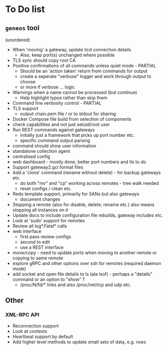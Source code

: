 # To Do list


## `geneos` tool

(unordered)

* When 'moving' a gateway, update licd connection details
  * Also, keep port(s) unchanged where possible
* TLS sync should copy root CA
* Positive confirmations of all commands unless quiet mode - PARTIAL
  * Should be an 'action taken' return from commands for output
  * create a seperate "verbose" logger and work through output to choose
  * or more if verbose ... logic
* Warnings when a name cannot be processed (but continue)
  * Help highlight typos rather than skip them
* Command line verbosity control - PARTIAL
* TLS support
  * output chain.pem file / or to stdout for sharing
* Docker Compose file build from selection of components
* check capabilities and not just setuid/root user
* Run REST commands against gateways
  * initially just a framework that picks up port number etc.
  * specific command output parsing
* command should show user information
* standalone collection agent
* centralised config
* web dashboard - mostly done, better port numbers and tls to do
* Support gateway2.gci format files
* Add a 'clone' command (rename without delete) - for backup gateways etc.
  * do both "mv" and "cp" working across remotes - tree walk needed
  * reset configs / clean etc.
* Redo template support, primarily for SANs but also gateways
  * document changes
* Stopping a remote (also for disable, delete, rename etc.) also means stopping all instances on it
* Update docs to include configuration file rebuilds, gateway includes etc.
* Look at 'sudo' support for remotes
* Review all log*.Fatal* calls
* web interface
  * first pass review configs
  * second to edit
  * use a REST interface
* move/copy - need to update ports when moving to another remote or copying to same remote
* explore gRPC and other options over ssh for remotes (required daemon mode)
* add socket and open file details to ls (ala lsof) - perhaps a "details" command or an option to "show" ?
  * /proc/N/fd/* links and also /proc/net/tcp and udp etc.

## Other

### XML-RPC API

* Reconnection support
* Look at contexts
* Heartbeat support by default
* Add higher level methods to update small sets of data, e.g. rows
